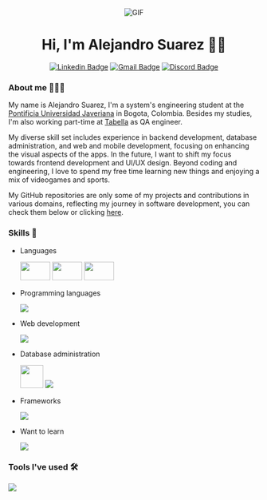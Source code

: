 <div align="center">
    
<img alt="GIF" src="https://media0.giphy.com/media/v1.Y2lkPTc5MGI3NjExc2VrY3cwbDhnZnFwb3RsNTFlZGFkczRyb21vb3o4ejl4ajJlZ3RjeiZlcD12MV9pbnRlcm5hbF9naWZfYnlfaWQmY3Q9Zw/qgQUggAC3Pfv687qPC/giphy.gif"/>
<h1>Hi, I'm Alejandro Suarez 👋🏽</h1>

[![Linkedin Badge](https://img.shields.io/badge/-Alejandro%20Suarez-0077B5?style=flat-square&logo=Linkedin&logoColor=white)](https://www.linkedin.com/in/alejandro-suarez-acosta/) 
[![Gmail Badge](https://img.shields.io/badge/-contact.alejosuarez@gmail.com-D14836?style=flat-square&logo=gmail&logoColor=white)](mailto:contact.alejosuarez@gmail.com)
[![Discord Badge](https://img.shields.io/badge/-suaracost-7289DA?style=flat-square&logo=discord&logoColor=white)](https://discord.com/)
  
</div>

### About me 👨🏽‍💻

My name is Alejandro Suarez, I'm a system's engineering student at the [Pontificia Universidad Javeriana](https://www.javeriana.edu.co/inicio) in Bogota, Colombia. Besides my studies, I'm also working part-time at [Tabella](https://tabella.app) as QA engineer. 

My diverse skill set includes experience in backend development, database administration, and web and mobile development, focusing on enhancing the visual aspects of the apps. In the future, I want to shift my focus towards frontend development and UI/UX design. Beyond coding and engineering, I love to spend my free time learning new things and enjoying a mix of videogames and sports.

My GitHub repositories are only some of my projects and contributions in various domains, reflecting my journey in software development, you can check them below or clicking [here](https://github.com/suaracost?tab=repositories).


### Skills 📖

- Languages

    <img src="https://www.worldometers.info/img/flags/sp-flag.gif" width="60" height="37">
    <img src="https://www.worldometers.info/img/flags/us-flag.gif" width="60" height="37">
    <img src="https://www.worldometers.info/img/flags/fr-flag.gif" width="60" height="37">

- Programming languages

    <img src="https://skillicons.dev/icons?i=cpp,c,java,kotlin,javascript,typescript,r,python">

- Web development

    <img src="https://skillicons.dev/icons?i=html,css">

- Database administration

    <img src="https://upload.wikimedia.org/wikipedia/en/6/68/Oracle_SQL_Developer_logo.svg" height="46">
    <img src="https://skillicons.dev/icons?i=mongodb,firebase,postgresql">

- Frameworks

    <img src="https://skillicons.dev/icons?i=flutter,spring,angular,net,rails">

- Want to learn

    <img src="https://skillicons.dev/icons?i=react,azure">

### Tools I've used 🛠️

<img src="https://skillicons.dev/icons?i=notion,github,vscode,idea,androidstudio,figma,docker,aws">
